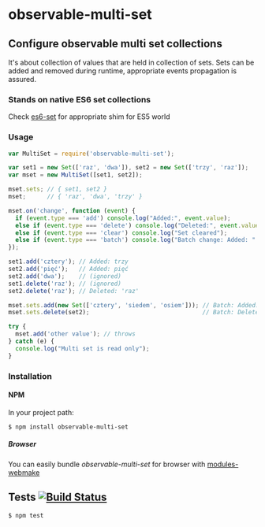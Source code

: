 # observable-multi-set

## Configure observable multi set collections

It's about collection of values that are held in collection of sets.
Sets can be added and removed during runtime, appropriate events propagation is assured.

### Stands on native ES6 set collections

Check [es6-set](https://github.com/medikoo/es6-set) for appropriate shim for ES5 world

### Usage

```javascript
var MultiSet = require('observable-multi-set');

var set1 = new Set(['raz', 'dwa']), set2 = new Set(['trzy', 'raz']);
var mset = new MultiSet([set1, set2]);

mset.sets; // { set1, set2 }
mset;      // { 'raz', 'dwa', 'trzy' }

mset.on('change', function (event) {
  if (event.type === 'add') console.log("Added:", event.value);
  else if (event.type === 'delete') console.log("Deleted:", event.value);
  else if (event.type === 'clear') console.log("Set cleared");
  else if (event.type === 'batch') console.log("Batch change: Added: " + event.added ", Deleted: " + event.deleted);
});

set1.add('cztery'); // Added: trzy
set2.add('pięć');   // Added: pięć
set2.add('dwa');    // (ignored)
set1.delete('raz'); // (ignored)
set2.delete('raz'); // Deleted: 'raz'

mset.sets.add(new Set(['cztery', 'siedem', 'osiem'])); // Batch: Added: ['siedem, 'osiem' ]
mset.sets.delete(set2);                                // Batch: Deleted: ['trzy', 'pięć']

try {
  mset.add('other value'); // throws
} catch (e) {
  console.log("Multi set is read only");
}
```

### Installation
#### NPM

In your project path:

	$ npm install observable-multi-set

##### Browser

You can easily bundle _observable-multi-set_ for browser with [modules-webmake](https://github.com/medikoo/modules-webmake)

## Tests [![Build Status](https://travis-ci.org/medikoo/observable-multi-set.png)](https://travis-ci.org/medikoo/observable-multi-set)

	$ npm test
